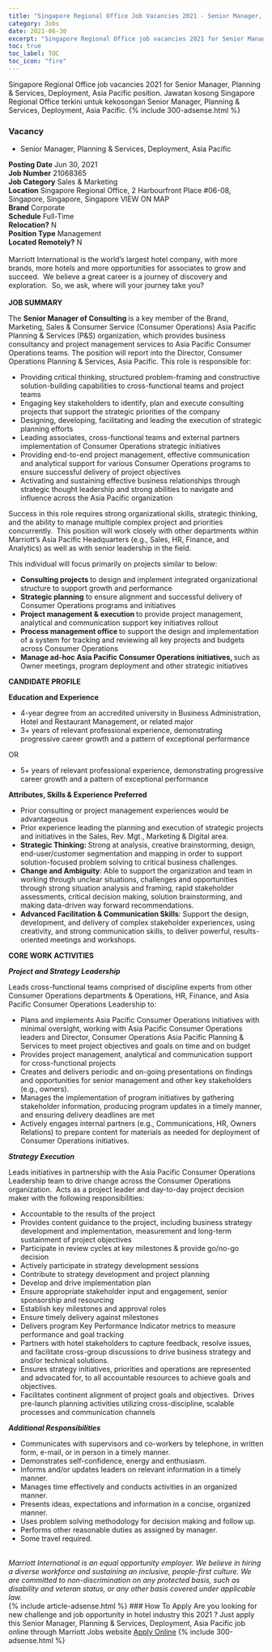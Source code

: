 ```yaml
---
title: "Singapore Regional Office Job Vacancies 2021 - Senior Manager, Planning & Services, Deployment, Asia Pacific" 
category: Jobs 
date: 2021-06-30 
excerpt: "Singapore Regional Office job vacancies 2021 for Senior Manager, Planning & Services, Deployment, Asia Pacific position. Jawatan kosong Singapore Regional Office terkini untuk kekosongan Senior Manager, Planning & Services, Deployment, Asia Pacific." 
toc: true 
toc_label: TOC 
toc_icon: "fire" 
--- 
```


Singapore Regional Office job vacancies 2021 for Senior Manager, Planning & Services, Deployment, Asia Pacific position. Jawatan kosong Singapore Regional Office terkini untuk kekosongan Senior Manager, Planning & Services, Deployment, Asia Pacific. 
{% include 300-adsense.html %} 
### Vacancy 
- Senior Manager, Planning & Services, Deployment, Asia Pacific 
<div><div><b>Posting Date</b> Jun 30, 2021<br><b>Job Number</b> 21068365<br><b>Job Category</b> Sales &amp; Marketing<br><b>Location</b> Singapore Regional Office, 2 Harbourfront Place #06-08, Singapore, Singapore, Singapore VIEW ON MAP<br><b>Brand</b> Corporate<br><b>Schedule</b> Full-Time<br><b>Relocation?</b> N<br><b>Position Type</b> Management<br><b>Located Remotely?</b> N<br><br><div>    Marriott International is the world&#8217;s largest hotel company, with more brands, more hotels and more opportunities for associates to grow and succeed.&#160; We believe a great career is a journey of discovery and exploration.&#160; So, we ask, where will your journey take you?    </div><br></div>&#65279;<strong>JOB SUMMARY</strong> <p><span><span><span>The <strong>Senior Manager of Consulting </strong>is a key member of the Brand, Marketing, Sales &amp; Consumer Service (Consumer Operations) Asia Pacific Planning &amp; Services (P&amp;S) organization, which provides business consultancy and project management services to Asia Pacific Consumer Operations teams. The position will report into the Director, Consumer Operations Planning &amp; Services, Asia Pacific. This role is responsible for:</span></span></span></p> <ul> <li><span><span><span>Providing critical thinking, structured problem-framing and constructive solution-building capabilities to cross-functional teams and project teams</span></span></span></li> <li><span><span><span>Engaging key stakeholders to identify, plan and execute consulting projects that support the strategic priorities of the company</span></span></span></li> <li><span><span><span>Designing, developing, facilitating and leading the execution of strategic planning efforts</span></span></span></li> <li><span><span><span>Leading associates, cross-functional teams and external partners implementation of Consumer Operations strategic initiatives</span></span></span></li> <li><span><span><span>Providing end-to-end project management, effective communication and analytical support for various Consumer Operations programs to ensure successful delivery of project objectives</span></span></span></li> <li><span><span><span>Activating and sustaining effective business relationships through strategic thought leadership and strong abilities to navigate and influence across the Asia Pacific organization</span></span></span></li> </ul> <p><span><span><span>Success in this role requires strong organizational skills, strategic thinking, and the ability to manage multiple complex project and priorities concurrently.&#160; This position will work closely with other departments within Marriott&#8217;s Asia Pacific Headquarters (e.g., Sales, HR, Finance, and Analytics) as well as with senior leadership in the field.</span></span></span></p> <p><span><span><span>This individual will focus primarily on projects similar to below:</span></span></span></p> <ul> <li><span><span><span><strong><span>Consulting projects </span></strong><span>to design and implement integrated organizational structure to support growth and performance</span></span></span></span></li> <li><span><span><span><strong><span>Strategic planning</span></strong><span> to ensure alignment and successful delivery of Consumer Operations programs and initiatives<strong> </strong></span></span></span></span></li> <li><span><span><span><span><strong><span>Project management &amp; execution </span></strong><span>to p</span><span>rovide project management, analytical and communication support key initiatives rollout</span></span></span></span></span></li> <li><span><span><span><strong><span>Process management office </span></strong><span>to support the design and implementation of a system for tracking and reviewing all key projects and budgets across Consumer Operations</span></span></span></span></li> <li><span><span><span><strong><span>Manage ad-hoc Asia Pacific Consumer Operations initiatives, </span></strong><span>such as Owner meetings, program deployment and other strategic initiatives</span></span></span></span></li> </ul> <p><span><span><span><strong><span><span>CANDIDATE PROFILE </span></span></strong></span></span></span></p> <p><span><span><span><strong><span><span>Education and Experience </span></span></strong></span></span></span><span><span><span><strong>&#160;</strong></span></span></span></p> <ul> <li><span><span><span><span>4-year degree from an accredited university in Business Administration, Hotel and Restaurant Management, or related major</span></span></span></span></li> <li><span><span><span><span>3+ years of relevant professional experience, demonstrating progressive career growth and a pattern of exceptional performance </span></span></span></span></li> </ul> <p><span><span><span>OR</span></span></span></p> <ul> <li><span><span><span><span>5+ years of relevant professional experience, demonstrating progressive career growth and a pattern of exceptional performance</span></span></span></span></li> </ul> <p><span><span><strong><span>Attributes, Skills &amp; Experience Preferred</span></strong></span></span></p> <ul> <li><span><span><span>Prior consulting or project management experiences would be advantageous</span></span></span></li> <li><span><span><span>Prior experience leading the planning and execution of strategic projects and initiatives in the Sales, Rev. Mgt., Marketing &amp; Digital area.</span></span></span></li> <li><span><span><strong><span>Strategic Thinking: </span></strong><span>Strong at analysis, creative brainstorming, design, end-user/customer segmentation and mapping in order to support solution-focused problem solving to critical business challenges.</span></span></span></li> <li><span><span><strong><span>Change and Ambiguity</span></strong><span>: Able to support the organization and team in working through unclear situations, challenges and opportunities through strong situation analysis and framing, rapid stakeholder assessments, critical decision making, solution brainstorming, and making data-driven way forward recommendations. </span></span></span></li> <li><span><span><strong><span>Advanced Facilitation &amp; Communication Skills</span></strong><span>: Support the design, development, and delivery of complex stakeholder experiences, using creativity, and strong communication skills, to deliver powerful, results-oriented meetings and workshops.</span></span></span></li> </ul> <p><span><span><strong><span>CORE WORK ACTIVITIES </span></strong></span></span></p> <p><span><span><strong><em><span>Project and Strategy Leadership</span></em></strong></span></span></p> <p><span><span><span>Leads cross-functional teams comprised of discipline experts from other Consumer Operations departments &amp; Operations, HR, Finance, and Asia Pacific Consumer Operations Leadership to:</span></span></span></p> <ul> <li><span><span><span>Plans and implements Asia Pacific Consumer Operations initiatives with minimal oversight, working with Asia Pacific Consumer Operations leaders and Director, Consumer Operations Asia Pacific Planning &amp; Services to meet project objectives and goals on time and on budget</span></span></span></li> <li><span><span><span>Provides project management, analytical and communication support for cross-functional projects </span></span></span></li> <li><span><span><span>Creates and delivers periodic and on-going presentations on findings and opportunities for senior management and other key stakeholders (e.g., owners).</span></span></span></li> <li><span><span><span>Manages the implementation of program initiatives by gathering stakeholder information, producing program updates in a timely manner, and ensuring delivery deadlines are met</span></span></span></li> <li><span><span><span>Actively engages internal partners (e.g., Communications, HR, Owners Relations) to prepare content for materials as needed for deployment of Consumer Operations initiatives.</span></span></span></li> </ul> <p><span><span><strong><em><span>Strategy Execution</span></em></strong></span></span></p> <p><span><span><span>Leads initiatives in partnership with the Asia Pacific Consumer Operations Leadership team to drive change across the Consumer Operations organization.&#160; Acts as a project leader and day-to-day project decision maker with the following responsibilities:</span></span></span></p> <ul> <li><span><span><span>Accountable to the results of the project</span></span></span></li> <li><span><span><span>Provides content guidance to the project, including business strategy development and implementation, measurement and long-term sustainment of project objectives</span></span></span></li> <li><span><span><span>Participate in review cycles at key milestones &amp; provide go/no-go decision</span></span></span></li> <li><span><span><span>Actively participate in strategy development sessions</span></span></span></li> <li><span><span><span>Contribute to strategy development and project planning</span></span></span></li> <li><span><span><span>Develop and drive implementation plan</span></span></span></li> <li><span><span><span>Ensure appropriate stakeholder input and engagement, senior sponsorship and resourcing</span></span></span></li> <li><span><span><span>Establish key milestones and approval roles</span></span></span></li> <li><span><span><span>Ensure timely delivery against milestones</span></span></span></li> <li><span><span><span>Delivers program Key Performance Indicator metrics to measure performance and goal tracking</span></span></span></li> <li><span><span><span>Partners</span><span> with hotel stakeholders to capture feedback, resolve issues, and facilitate cross-group discussions to drive business strategy and and/or technical solutions.</span></span></span></li> <li><span><span><span>Ensures strategy initiatives, priorities and operations are represented and advocated for, to all accountable resources to achieve goals and objectives. </span></span></span></li> <li><span><span><span>Facilitates continent alignment of project goals and objectives.&#160; Drives pre-launch planning activities utilizing cross-discipline, scalable processes and communication channels</span> </span></span></li> </ul> <p><span><span><strong><em><span>Additional Responsibilities </span></em></strong></span></span></p> <ul> <li><span><span><span><span>Communicates with supervisors and co-workers by telephone, in written form, e-mail, or in person in a timely manner.</span></span></span></span></li> <li><span><span><span><span>Demonstrates self-confidence, energy and enthusiasm.</span></span></span></span></li> <li><span><span><span><span>Informs and/or updates leaders on relevant information in a timely manner.</span></span></span></span></li> <li><span><span><span><span>Manages time effectively and conducts activities in an organized manner.</span></span></span></span></li> <li><span><span><span><span>Presents ideas, expectations and information in a concise, organized manner.</span></span></span></span></li> <li><span><span><span><span>Uses problem solving methodology for decision making and follow up.</span></span></span></span></li> <li><span><span><span><span>Performs other reasonable duties as assigned by manager.</span></span></span></span></li> <li><span><span><span><span>Some travel required.</span></span></span></span></li> </ul> <div> &#160;</div> <em>Marriott International is an equal opportunity employer.&#160;We believe in hiring a diverse workforce and sustaining an inclusive, people-first culture.&#160;We are committed to non-discrimination on&#160;any&#160;protected&#160;basis, such as disability and veteran status, or any other basis covered under applicable law.</em><br></div> 
{% include article-adsense.html %} 
### How To Apply 
Are you looking for new challenge and job opportunity in hotel industry this 2021 ?
Just apply this Senior Manager, Planning & Services, Deployment, Asia Pacific job online through Marriott Jobs website 
<a href="https://jobs.marriott.com/marriott/jobs/21068365?lang=en-us" class="btn btn--info" target="_blank" rel="nofollow noopenner">Apply Online</a> 
{% include 300-adsense.html %} 